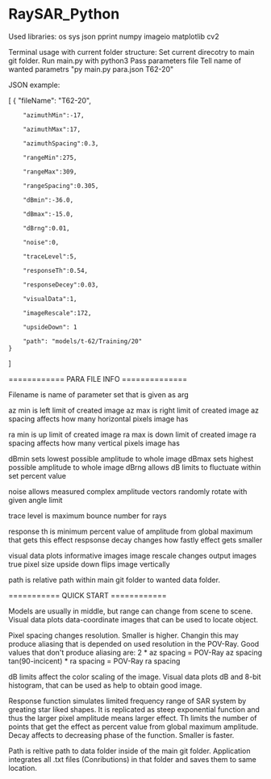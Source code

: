 # RaySAR_Python

Used libraries:
os
sys
json
pprint
numpy
imageio
matplotlib
cv2

Terminal usage with current folder structure:
Set current direcotry to main git folder.
Run main.py with python3
Pass parameters file
Tell name of wanted parametrs
"py main.py para.json T62-20"


JSON example:

[
	{
		"fileName": "T62-20",
	
		"azimuthMin":-17,
		
		"azimuthMax":17,
		
		"azimuthSpacing":0.3,
		
		"rangeMin":275,
		
		"rangeMax":309,
		
		"rangeSpacing":0.305,
		
		"dBmin":-36.0,
		
		"dBmax":-15.0,
		
		"dBrng":0.01,
		
		"noise":0,
		
		"traceLevel":5,
		
		"responseTh":0.54,
		
		"responseDecey":0.03,
		
		"visualData":1,
		
		"imageRescale":172,
		
		"upsideDown": 1
		
		"path": "models/t-62/Training/20"
	}
]

============ PARA FILE INFO ==============

Filename is name of parameter set that is given as arg

az min is left limit of created image
az max is right limit of created image
az spacing affects how many horizontal pixels image has

ra min is up limit of created image
ra max is down limit of created image
ra spacing affects how many vertical pixels image has

dBmin sets lowest possible amplitude to whole image
dBmax sets highest possible amplitude to whole image
dBrng allows dB limits to fluctuate within set percent value

noise allows measured complex amplitude vectors randomly rotate with given angle limit

trace level is maximum bounce number for rays

response th is minimum percent value of amplitude from global maximum that gets this effect
respsonse decay changes how fastly effect gets smaller

visual data plots informative images
image rescale changes output images true pixel size
upside down flips image vertically

path is relative path within main git folder to wanted data folder.


=========== QUICK START ============

Models are usually in middle, but range can change from scene to scene.
Visual data plots data-coordinate images that can be used to locate object.

Pixel spacing changes resolution. Smaller is higher. Changin this may produce aliasing
that is depended on used resolution in the POV-Ray. 
Good values that don't produce aliasing are:
2 * az spacing = POV-Ray az spacing 
tan(90-incicent) * ra spacing = POV-Ray ra spacing 

dB limits affect the color scaling of the image. 
Visual data plots dB and 8-bit histogram, that can be used as help
to obtain good image.

Response function simulates limited frequency range of SAR system by greating star liked shapes.
It is replicated as steep exponential function and thus the larger pixel amplitude means larger effect.
Th limits the number of points that get the effect as percent value from global maximum amplitude.
Decay affects to decreasing phase of the function. Smaller is faster.

Path is reltive path to data folder inside of the main git folder.
Application integrates all .txt files (Conributions) in that folder 
and saves them to same location.

